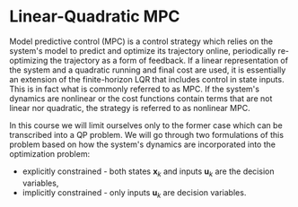 # Linear-Quadratic MPC

Model predictive control (MPC) is a control strategy which relies on the system's model to predict and optimize its trajectory online, periodically re-optimizing the trajectory as a form of feedback. If a linear representation of the system and a quadratic running and final cost are used, it is essentially an extension of the finite-horizon LQR that includes control in state inputs. This is in fact what is commonly referred to as MPC. If the system's dynamics are nonlinear or the cost functions contain terms that are not linear nor quadratic, the strategy is referred to as nonlinear MPC. 

In this course we will limit ourselves only to the former case which can be transcribed into a QP problem. We will go through two formulations of this problem based on how the system's dynamics are incorporated into the optimization problem:
* explicitly constrained - both states $\bm{x}_k$ and inputs $\bm{u}_k$ are the decision variables,
* implicitly constrained - only inputs $\bm{u}_k$ are decision variables.
